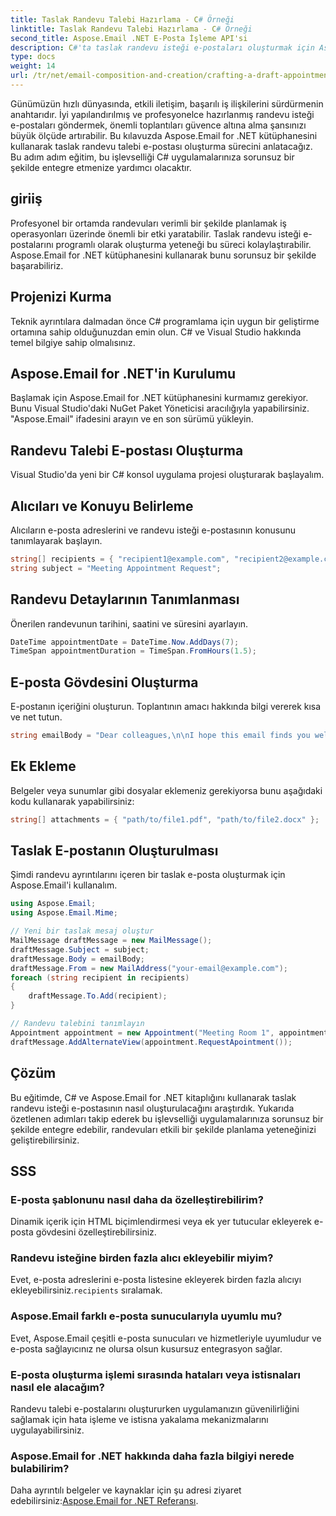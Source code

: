 ```yaml
---
title: Taslak Randevu Talebi Hazırlama - C# Örneği
linktitle: Taslak Randevu Talebi Hazırlama - C# Örneği
second_title: Aspose.Email .NET E-Posta İşleme API'si
description: C#'ta taslak randevu isteği e-postaları oluşturmak için Aspose.Email for .NET'i nasıl kullanacağınızı öğrenin. İş iletişimini ve verimliliği artırın.
type: docs
weight: 14
url: /tr/net/email-composition-and-creation/crafting-a-draft-appointment-request-csharp-example/
---
```


Günümüzün hızlı dünyasında, etkili iletişim, başarılı iş ilişkilerini sürdürmenin anahtarıdır. İyi yapılandırılmış ve profesyonelce hazırlanmış randevu isteği e-postaları göndermek, önemli toplantıları güvence altına alma şansınızı büyük ölçüde artırabilir. Bu kılavuzda Aspose.Email for .NET kütüphanesini kullanarak taslak randevu talebi e-postası oluşturma sürecini anlatacağız. Bu adım adım eğitim, bu işlevselliği C# uygulamalarınıza sorunsuz bir şekilde entegre etmenize yardımcı olacaktır.

## giriiş

Profesyonel bir ortamda randevuları verimli bir şekilde planlamak iş operasyonları üzerinde önemli bir etki yaratabilir. Taslak randevu isteği e-postalarını programlı olarak oluşturma yeteneği bu süreci kolaylaştırabilir. Aspose.Email for .NET kütüphanesini kullanarak bunu sorunsuz bir şekilde başarabiliriz.

## Projenizi Kurma

Teknik ayrıntılara dalmadan önce C# programlama için uygun bir geliştirme ortamına sahip olduğunuzdan emin olun. C# ve Visual Studio hakkında temel bilgiye sahip olmalısınız.

##  Aspose.Email for .NET'in Kurulumu

Başlamak için Aspose.Email for .NET kütüphanesini kurmamız gerekiyor. Bunu Visual Studio'daki NuGet Paket Yöneticisi aracılığıyla yapabilirsiniz. "Aspose.Email" ifadesini arayın ve en son sürümü yükleyin.

##  Randevu Talebi E-postası Oluşturma

Visual Studio'da yeni bir C# konsol uygulama projesi oluşturarak başlayalım.

##  Alıcıları ve Konuyu Belirleme

Alıcıların e-posta adreslerini ve randevu isteği e-postasının konusunu tanımlayarak başlayın.

```csharp
string[] recipients = { "recipient1@example.com", "recipient2@example.com" };
string subject = "Meeting Appointment Request";
```

##  Randevu Detaylarının Tanımlanması

Önerilen randevunun tarihini, saatini ve süresini ayarlayın.

```csharp
DateTime appointmentDate = DateTime.Now.AddDays(7);
TimeSpan appointmentDuration = TimeSpan.FromHours(1.5);
```

##  E-posta Gövdesini Oluşturma

E-postanın içeriğini oluşturun. Toplantının amacı hakkında bilgi vererek kısa ve net tutun.

```csharp
string emailBody = "Dear colleagues,\n\nI hope this email finds you well. I would like to request a meeting to discuss...";
```

##  Ek Ekleme

Belgeler veya sunumlar gibi dosyalar eklemeniz gerekiyorsa bunu aşağıdaki kodu kullanarak yapabilirsiniz:

```csharp
string[] attachments = { "path/to/file1.pdf", "path/to/file2.docx" };
```

##  Taslak E-postanın Oluşturulması

Şimdi randevu ayrıntılarını içeren bir taslak e-posta oluşturmak için Aspose.Email'i kullanalım.

```csharp
using Aspose.Email;
using Aspose.Email.Mime;

// Yeni bir taslak mesaj oluştur
MailMessage draftMessage = new MailMessage();
draftMessage.Subject = subject;
draftMessage.Body = emailBody;
draftMessage.From = new MailAddress("your-email@example.com");
foreach (string recipient in recipients)
{
    draftMessage.To.Add(recipient);
}

// Randevu talebini tanımlayın
Appointment appointment = new Appointment("Meeting Room 1", appointmentDate, appointmentDuration);
draftMessage.AddAlternateView(appointment.RequestApointment());
```

## Çözüm

Bu eğitimde, C# ve Aspose.Email for .NET kitaplığını kullanarak taslak randevu isteği e-postasının nasıl oluşturulacağını araştırdık. Yukarıda özetlenen adımları takip ederek bu işlevselliği uygulamalarınıza sorunsuz bir şekilde entegre edebilir, randevuları etkili bir şekilde planlama yeteneğinizi geliştirebilirsiniz.

## SSS

### E-posta şablonunu nasıl daha da özelleştirebilirim?

Dinamik içerik için HTML biçimlendirmesi veya ek yer tutucular ekleyerek e-posta gövdesini özelleştirebilirsiniz.

### Randevu isteğine birden fazla alıcı ekleyebilir miyim?

 Evet, e-posta adreslerini e-posta listesine ekleyerek birden fazla alıcıyı ekleyebilirsiniz.`recipients` sıralamak.

### Aspose.Email farklı e-posta sunucularıyla uyumlu mu?

Evet, Aspose.Email çeşitli e-posta sunucuları ve hizmetleriyle uyumludur ve e-posta sağlayıcınız ne olursa olsun kusursuz entegrasyon sağlar.

### E-posta oluşturma işlemi sırasında hataları veya istisnaları nasıl ele alacağım?

Randevu talebi e-postalarını oluştururken uygulamanızın güvenilirliğini sağlamak için hata işleme ve istisna yakalama mekanizmalarını uygulayabilirsiniz.

### Aspose.Email for .NET hakkında daha fazla bilgiyi nerede bulabilirim?

 Daha ayrıntılı belgeler ve kaynaklar için şu adresi ziyaret edebilirsiniz:[Aspose.Email for .NET Referansı](https://reference.aspose.com/email/net/).